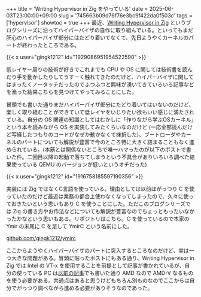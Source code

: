+++
title = 'Writing Hypervisor in Zig をやっている'
date = 2025-06-03T23:00:00+09:00
slug = '745663b09d76f76e3bc9f422da0f503c'
tags = ['hypervisor']
showtoc = true
+++
最近、<a href="https://hv.smallkirby.com/" target="_blank">Writing Hypervisor in Zig</a> というブログシリーズに沿ってハイパーバイザの自作に取り組んでいる。といってもまだ肝心のハイパーバイザ部分にはたどり着いてなくて、先日ようやくカーネルのパートが終わったところである。

{{< x user="gingk1212" id="1929086951954522590" >}}

低レイヤー周りの技術が好きでこれまでも CPU や OS に関しては技術書を読んだり手を動かしたりしてうすーく触れてきたのだけど、ハイパーバイザに関してはまったくノータッチだったのでふつふつと興味が湧いてきていろいろ記事などを漁った結果こちらを見つけてやってみることにした。

冒頭でも書いた通りまだハイパーバイザ部分にたどり着いてはいないのだけど、楽しく取り組むことができていて低レイヤをいじりたい欲もいい感じに満たされている。自分の OS 関連の知識としてはむかしに「作りながら学ぶOSカーネル」という本を読みながら OS を実装してみたくらいなのだけど (一応全部読んだけど写経したつもりのコードがなぜか動かなくて挫折した)、ブートローダやカーネルのパートについても解説が豊富で今のところ特に大きく詰まることもなく進められている。(本筋とは関係ないところで唯一ハマったのが以下のポストで書いた件。二回目以降の起動で落ちてしまうという不具合がありいろいろ調べた結果使っている QEMU のバージョンが低いというオチだった)

{{< x user="gingk1212" id="1916758185597190356" >}}

実装には Zig ではなくC言語を使っている。理由としては以前はがっつり C を使っていたのだけど最近は業務の都合上使わなくなってしまったので、久々に使っておきたいという思いもあり C を使うことにした。ただこのブログシリーズでは Zig の書き方やお作法などについても解説が豊富なのでちょっともったいなかったかなという思いもある。リポジトリはこちら。C を使っているので本家の Ymir の末尾に C を足して YmirC という名前にした。

<a href="https://github.com/gingk1212/ymirc" target="_blank">github.com/gingk1212/ymirc</a>

ここからようやくハイパーバイザのパートに突入するところなのだけど、実は一つ大きな問題がある。冒頭に貼ったポストにもある通り、Writing Hypervisor in Zig では Intel の VT-x を使用することを前提として記事が書かれているが、自分の使っている PC は<a href="http://localhost:1313/posts/121bb0791c7972024c36339fa35a3140/" target="_blank">以前の記事</a>でも書いた通り AMD なので AMD-V なるものを使う必要がある。共通点はあると思うけどもちろん別ものなのでここからは自分でがっつり調べながら進める必要がありそうなのであった。
